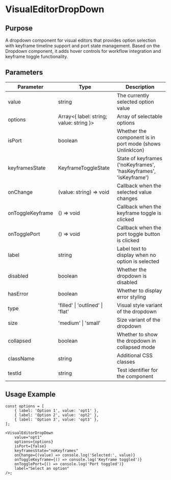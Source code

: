 # VisualEditorDropDown

## Purpose

A dropdown component for visual editors that provides option selection with keyframe timeline support and port state management. Based on the Dropdown component, it adds hover controls for workflow integration and keyframe toggle functionality.

## Parameters

| Parameter        | Type                                    | Description                                                      |
| ---------------- | --------------------------------------- | ---------------------------------------------------------------- |
| value            | string                                  | The currently selected option value                              |
| options          | Array<{ label: string; value: string }> | Array of selectable options                                      |
| isPort           | boolean                                 | Whether the component is in port mode (shows UnlinkIcon)         |
| keyframesState   | KeyframeToggleState                     | State of keyframes ('noKeyframes', 'hasKeyframes', 'isKeyframe') |
| onChange         | (value: string) => void                 | Callback when the selected value changes                         |
| onToggleKeyframe | () => void                              | Callback when the keyframe toggle is clicked                     |
| onTogglePort     | () => void                              | Callback when the port toggle button is clicked                  |
| label            | string                                  | Label text to display when no option is selected                 |
| disabled         | boolean                                 | Whether the dropdown is disabled                                 |
| hasError         | boolean                                 | Whether to display error styling                                 |
| type             | 'filled' \| 'outlined' \| 'flat'        | Visual style variant of the dropdown                             |
| size             | 'medium' \| 'small'                     | Size variant of the dropdown                                     |
| collapsed        | boolean                                 | Whether to show the dropdown in collapsed mode                   |
| className        | string                                  | Additional CSS classes                                           |
| testId           | string                                  | Test identifier for the component                                |

## Usage Example

```tsx
const options = [
    { label: 'Option 1', value: 'opt1' },
    { label: 'Option 2', value: 'opt2' },
    { label: 'Option 3', value: 'opt3' },
];

<VisualEditorDropDown
    value="opt1"
    options={options}
    isPort={false}
    keyframesState="noKeyframes"
    onChange={(value) => console.log('Selected:', value)}
    onToggleKeyframe={() => console.log('Keyframe toggled')}
    onTogglePort={() => console.log('Port toggled')}
    label="Select an option"
/>;
```
